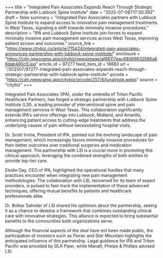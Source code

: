 +++
title = "Integrated Pain Associates Expands Reach Through Strategic Partnership with Lubbock Spine Institute"
date = "2025-07-08T17:30:39Z"
draft = false
summary = "Integrated Pain Associates partners with Lubbock Spine Institute to expand access to innovative pain management treatments in West Texas, signaling a shift towards minimally invasive procedures."
description = "IPA and Lubbock Spine Institute join forces to expand minimally invasive pain management services across West Texas, improving patient access and outcomes."
source_link = "https://www.citybiz.co/article/715424/integrated-pain-associates-announces-partnership-with-lubbock-spine-institute/"
enclosure = "https://cdn.newsramp.app/citybiz/newsimage/af66117eac68069632586a66dab490c9.jpg"
article_id = 97277
feed_item_id = 16683
url = "/202507/97277-integrated-pain-associates-expands-reach-through-strategic-partnership-with-lubbock-spine-institute"
qrcode = "https://cdn.newsramp.app/citybiz/qrcode/257/8/lunaVgob.webp"
source = "citybiz"
+++

<p>Integrated Pain Associates (IPA), under the umbrella of Triton Pacific Healthcare Partners, has forged a strategic partnership with Lubbock Spine Institute (LSI), a leading provider of interventional spine and pain management services in West Texas. This collaboration significantly extends IPA's service offerings into Lubbock, Midland, and Amarillo, enhancing patient access to cutting-edge treatments that address the underlying causes of pain without necessitating hospital visits.</p><p>Dr. Scott Irvine, President of IPA, pointed out the evolving landscape of pain management, which increasingly favors minimally invasive procedures for their better outcomes over traditional surgeries and medication management. The partnership with LSI is a crucial move in promoting this clinical approach, leveraging the combined strengths of both entities to provide top-tier care.</p><p>Elodie Day, CEO of IPA, highlighted the operational hurdles that many practices encounter when integrating new pain management methodologies. The collaboration with LSI, renowned for its team of expert providers, is poised to fast-track the implementation of these advanced techniques, offering mutual benefits to patients and healthcare professionals alike.</p><p>Dr. Bolkar Sahinler of LSI shared his optimism about the partnership, seeing it as a chance to develop a framework that combines outstanding clinical care with innovative strategies. This alliance is expected to bring substantial benefits to the communities both organizations serve.</p><p>Although the financial aspects of the deal have not been made public, the participation of investors such as Florac and Star Mountain highlights the anticipated influence of this partnership. Legal guidance for IPA and Triton Pacific was provided by DLA Piper, while Manatt, Phelps & Phillips advised LSI.</p>